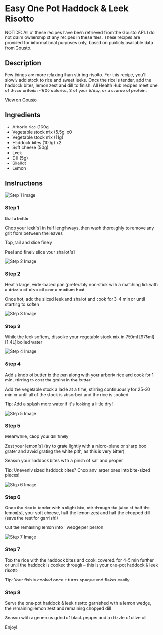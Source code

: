 # Easy One Pot Haddock & Leek Risotto

NOTICE: All of these recipes have been retrieved from the Gousto API. I do not claim ownership of any recipes in these files. These recipes are provided for informational purposes only, based on publicly available data from Gousto.

## Description

Few things are more relaxing than stirring risotto. For this recipe, you'll slowly add stock to rice and sweet leeks. Once the rice is tender, add the haddock bites, lemon zest and dill to finish. All Health Hub recipes meet one of these criteria: <600 calories, 3 of your 5/day, or a source of protein.

[View on Gousto](https://www.gousto.co.uk/recipes/cookbook/easy-one-pot-haddock-leek-risotto)

## Ingredients

- Arborio rice (160g)
- Vegetable stock mix (5.5g) x0
- Vegetable stock mix (11g)
- Haddock bites (100g) x2
- Soft cheese (50g)
- Leek
- Dill (5g)
- Shallot
- Lemon

## Instructions

![Step 1 Image](https://production-media.gousto.co.uk/cms/recipe-step-image/R1478Step-1-x200.jpg)

### Step 1

Boil a kettle

Chop your leek[s]<span class="text-danger"> </span>in half lengthways, then wash thoroughly to remove any grit from between the leaves

Top, tail and slice finely

Peel and finely slice your shallot[s]

![Step 2 Image](https://production-media.gousto.co.uk/cms/recipe-step-image/R1478Step-2-x200.jpg)

### Step 2

Heat a large, wide-based pan (preferably non-stick with a matching lid) with a drizzle of olive oil over a medium heat

Once hot, add the sliced leek and shallot and cook for 3-4 min or until starting to soften

![Step 3 Image](https://production-media.gousto.co.uk/cms/recipe-step-image/R1478Step-3-x200.jpg)

### Step 3

While the leek softens, dissolve your vegetable stock mix in 750ml <span class="text-purple">[975ml]</span><span class="text-danger"> [1.4L]</span> boiled water

![Step 4 Image](https://production-media.gousto.co.uk/cms/recipe-step-image/R1478Step-4-x200.jpg)

### Step 4

Add a knob of butter to the pan along with your arborio rice and cook for 1 min, stirring to coat the grains in the butter

Add the vegetable stock a ladle at a time, stirring continuously for 25-30 min or until all of the stock is absorbed and the rice is cooked

Tip: Add a splash more water if it's looking a little dry!

![Step 5 Image](https://production-media.gousto.co.uk/cms/recipe-step-image/R1478Step-5-x200.jpg)

### Step 5

Meanwhile, chop your dill finely

Zest your lemon[s] (try to grate lightly with a micro-plane or sharp box grater and avoid grating the white pith, as this is very bitter)

Season your haddock bites with a pinch of salt and pepper

Tip: Unevenly sized haddock bites? Chop any larger ones into bite-sized pieces!

![Step 6 Image](https://production-media.gousto.co.uk/cms/recipe-step-image/R1478Step-6-x200.jpg)

### Step 6

Once the rice is tender with a slight bite, stir through the juice of half the<span class="text-danger"> </span>lemon[s], your soft cheese, half the lemon zest and half the chopped dill (save the rest for garnish!)

Cut the remaining lemon into 1 wedge per person

![Step 7 Image](https://production-media.gousto.co.uk/cms/recipe-step-image/R1478Step-7-x200.jpg)

### Step 7

Top the rice with the haddock bites and cook, covered, for 4-5 min further or until the haddock is cooked through – this is your one-pot haddock & leek risotto

Tip: Your fish is cooked once it turns opaque and flakes easily

### Step 8

Serve the one-pot haddock & leek risotto garnished with a lemon wedge, the remaining lemon zest and remaining chopped dill

Season with a generous grind of black pepper and a drizzle of olive oil

Enjoy!

